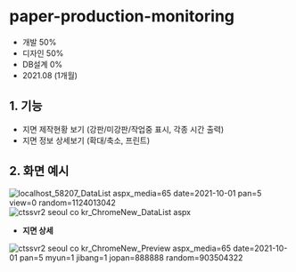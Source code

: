 # paper-production-monitoring

- 개발 50%
- 디자인 50%
- DB설계 0%
- 2021.08 (1개월)

## 1. 기능

- 지면 제작현황 보기 (강판/미강판/작업중 표시, 각종 시간 출력)
- 지면 정보 상세보기 (확대/축소, 프린트)

## 2. 화면 예시

![localhost_58207_DataList aspx_media=65 date=2021-10-01 pan=5 view=0 random=1124013042](https://user-images.githubusercontent.com/14077108/135869026-7c2dec57-a55e-48e0-8e9a-9d10e96c238c.png)
![ctssvr2 seoul co kr_ChromeNew_DataList aspx](https://user-images.githubusercontent.com/14077108/135869017-7663c462-295c-4a89-87c5-e723b312efd3.png)

* <b>지면 상세</b>

![ctssvr2 seoul co kr_ChromeNew_Preview aspx_media=65 date=2021-10-01 pan=5 myun=1 jibang=1 jopan=888888 random=903504322](https://user-images.githubusercontent.com/14077108/135871416-79a9daef-7ce4-4a7b-bc75-8537f1fed33a.png)
